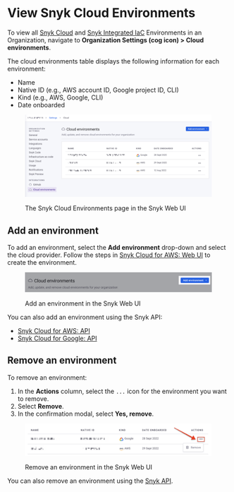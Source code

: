 # View Snyk Cloud Environments

To view all [Snyk Cloud](./) and [Snyk Integrated IaC](../snyk-infrastructure-as-code/integrated-infrastructure-as-code/) Environments in an Organization, navigate to **Organization Settings (cog icon) > Cloud environments**.

The cloud environments table displays the following information for each environment:

* Name
* Native ID (e.g., AWS account ID, Google project ID, CLI)
* Kind (e.g., AWS, Google, CLI)
* Date onboarded

<figure><img src="../../.gitbook/assets/snyk-cloud-environments-page.png" alt="The Snyk Cloud Environments page in the Snyk Web UI"><figcaption><p>The Snyk Cloud Environments page in the Snyk Web UI</p></figcaption></figure>

## Add an environment

To add an environment, select the **Add environment** drop-down and select the cloud provider. Follow the steps in [Snyk Cloud for AWS: Web UI](getting-started-with-snyk-cloud-aws/snyk-cloud-for-aws-web-ui/) to create the environment.

<figure><img src="../../.gitbook/assets/snyk-cloud-environments-page-add-env.png" alt="Add an environment in the Snyk Web UI"><figcaption><p>Add an environment in the Snyk Web UI</p></figcaption></figure>

You can also add an environment using the Snyk API:

* [Snyk Cloud for AWS: API](getting-started-with-snyk-cloud-aws/snyk-cloud-for-aws-api/)
* [Snyk Cloud for Google: API](getting-started-with-snyk-cloud-google/snyk-cloud-for-google-api/)

## Remove an environment

To remove an environment:

1. In the **Actions** column, select the `...` icon for the environment you want to remove.
2. Select **Remove**.
3. In the confirmation modal, select **Yes, remove**.

<figure><img src="../../.gitbook/assets/snyk-cloud-environments-page-remove-env.png" alt="Remove an environment in the Snyk Web UI"><figcaption><p>Remove an environment in the Snyk Web UI</p></figcaption></figure>

You can also remove an environment using the [Snyk API](remove-a-snyk-cloud-environment.md#api).
